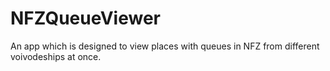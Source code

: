 # NFZQueueViewer
An app which is designed to view places with queues in NFZ from different voivodeships at once.
